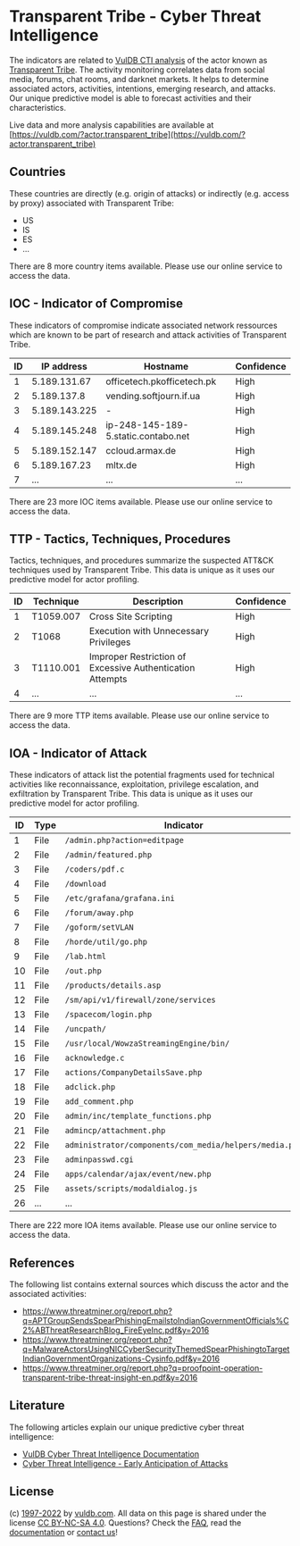 # Transparent Tribe - Cyber Threat Intelligence

The indicators are related to [VulDB CTI analysis](https://vuldb.com/?kb.cti) of the actor known as [Transparent Tribe](https://vuldb.com/?actor.transparent_tribe). The activity monitoring correlates data from social media, forums, chat rooms, and darknet markets. It helps to determine associated actors, activities, intentions, emerging research, and attacks. Our unique predictive model is able to forecast activities and their characteristics.

Live data and more analysis capabilities are available at [https://vuldb.com/?actor.transparent_tribe](https://vuldb.com/?actor.transparent_tribe)

## Countries

These countries are directly (e.g. origin of attacks) or indirectly (e.g. access by proxy) associated with Transparent Tribe:

* US
* IS
* ES
* ...

There are 8 more country items available. Please use our online service to access the data.

## IOC - Indicator of Compromise

These indicators of compromise indicate associated network ressources which are known to be part of research and attack activities of Transparent Tribe.

ID | IP address | Hostname | Confidence
-- | ---------- | -------- | ----------
1 | 5.189.131.67 | officetech.pkofficetech.pk | High
2 | 5.189.137.8 | vending.softjourn.if.ua | High
3 | 5.189.143.225 | - | High
4 | 5.189.145.248 | ip-248-145-189-5.static.contabo.net | High
5 | 5.189.152.147 | ccloud.armax.de | High
6 | 5.189.167.23 | mltx.de | High
7 | ... | ... | ...

There are 23 more IOC items available. Please use our online service to access the data.

## TTP - Tactics, Techniques, Procedures

Tactics, techniques, and procedures summarize the suspected ATT&CK techniques used by Transparent Tribe. This data is unique as it uses our predictive model for actor profiling.

ID | Technique | Description | Confidence
-- | --------- | ----------- | ----------
1 | T1059.007 | Cross Site Scripting | High
2 | T1068 | Execution with Unnecessary Privileges | High
3 | T1110.001 | Improper Restriction of Excessive Authentication Attempts | High
4 | ... | ... | ...

There are 9 more TTP items available. Please use our online service to access the data.

## IOA - Indicator of Attack

These indicators of attack list the potential fragments used for technical activities like reconnaissance, exploitation, privilege escalation, and exfiltration by Transparent Tribe. This data is unique as it uses our predictive model for actor profiling.

ID | Type | Indicator | Confidence
-- | ---- | --------- | ----------
1 | File | `/admin.php?action=editpage` | High
2 | File | `/admin/featured.php` | High
3 | File | `/coders/pdf.c` | High
4 | File | `/download` | Medium
5 | File | `/etc/grafana/grafana.ini` | High
6 | File | `/forum/away.php` | High
7 | File | `/goform/setVLAN` | High
8 | File | `/horde/util/go.php` | High
9 | File | `/lab.html` | Medium
10 | File | `/out.php` | Medium
11 | File | `/products/details.asp` | High
12 | File | `/sm/api/v1/firewall/zone/services` | High
13 | File | `/spacecom/login.php` | High
14 | File | `/uncpath/` | Medium
15 | File | `/usr/local/WowzaStreamingEngine/bin/` | High
16 | File | `acknowledge.c` | High
17 | File | `actions/CompanyDetailsSave.php` | High
18 | File | `adclick.php` | Medium
19 | File | `add_comment.php` | High
20 | File | `admin/inc/template_functions.php` | High
21 | File | `admincp/attachment.php` | High
22 | File | `administrator/components/com_media/helpers/media.php` | High
23 | File | `adminpasswd.cgi` | High
24 | File | `apps/calendar/ajax/event/new.php` | High
25 | File | `assets/scripts/modaldialog.js` | High
26 | ... | ... | ...

There are 222 more IOA items available. Please use our online service to access the data.

## References

The following list contains external sources which discuss the actor and the associated activities:

* https://www.threatminer.org/report.php?q=APTGroupSendsSpearPhishingEmailstoIndianGovernmentOfficials%C2%ABThreatResearchBlog_FireEyeInc.pdf&y=2016
* https://www.threatminer.org/report.php?q=MalwareActorsUsingNICCyberSecurityThemedSpearPhishingtoTargetIndianGovernmentOrganizations-Cysinfo.pdf&y=2016
* https://www.threatminer.org/report.php?q=proofpoint-operation-transparent-tribe-threat-insight-en.pdf&y=2016

## Literature

The following articles explain our unique predictive cyber threat intelligence:

* [VulDB Cyber Threat Intelligence Documentation](https://vuldb.com/?kb.cti)
* [Cyber Threat Intelligence - Early Anticipation of Attacks](https://www.scip.ch/en/?labs.20201022)

## License

(c) [1997-2022](https://vuldb.com/?kb.changelog) by [vuldb.com](https://vuldb.com/?kb.about). All data on this page is shared under the license [CC BY-NC-SA 4.0](https://creativecommons.org/licenses/by-nc-sa/4.0/). Questions? Check the [FAQ](https://vuldb.com/?kb.faq), read the [documentation](https://vuldb.com/?kb) or [contact us](https://vuldb.com/?contact)!
